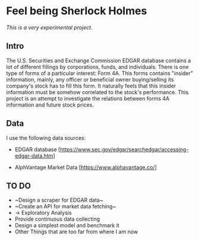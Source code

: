 # Feel being Sherlock Holmes

*This is a very experimental project.*

## Intro

The U.S. Securities and Exchange Commission EDGAR database contains a lot of different fillings by corporations, funds,
and individuals. There is one type of forms of a particular interest: Form 4A. This forms contains "insider" information,
mainly, any officer or beneficial owner buying/selling its company's stock has to fill this form. It naturally feels that 
this insider information must be somehow correlated to the stock's performance. This project is an attempt to investigate
the relations between forms 4A information and future stock prices.


## Data

I use the following data sources:

* EDGAR database [https://www.sec.gov/edgar/searchedgar/accessing-edgar-data.htm]

* AlphVantage Market Data [https://www.alphavantage.co/]

## TO DO

* ~Design a scraper for EDGAR data~
* ~Create an API for market data fetching~ 
* -> Exploratory Analysis
* Provide continuous data collecting
* Design a simplest model and benchmark it
* Other Things that are too far from where I am now
